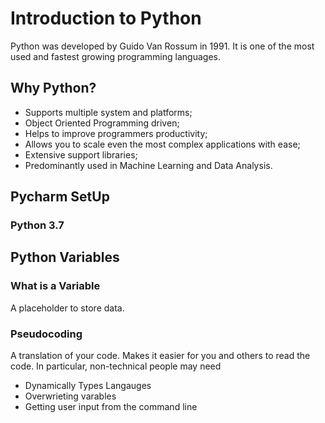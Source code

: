 # Introduction to Python
Python was developed by Guido Van Rossum
in 1991. It is one of the most used and 
fastest growing programming languages. 

## Why Python?
* Supports multiple system and platforms; 
* Object Oriented Programming  driven;
* Helps to improve programmers productivity; 
* Allows you to scale even the most complex applications with ease;
* Extensive support libraries;
* Predominantly used in Machine Learning and Data Analysis.

## Pycharm SetUp
### Python 3.7
## Python Variables

### What is a Variable
A placeholder to store data.

### Pseudocoding
A translation of your code. 
Makes it easier for you and others to read the code. In particular, non-technical people may need
 
* Dynamically Types Langauges
* Overwrieting varables 
* Getting user input from the command line


 